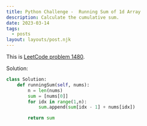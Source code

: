 ```yaml
---
title: Python Challenge -  Running Sum of 1d Array
description: Calculate the cumulative sum.
date: 2023-03-14
tags:
  - posts
layout: layouts/post.njk
---
```


This is [LeetCode problem 1480](https://leetcode.com/problems/running-sum-of-1d-array/description/).

Solution:

```python
class Solution:
    def runningSum(self, nums):
        n = len(nums)
        sum = [nums[0]]
        for idx in range(1,n):
            sum.append(sum[idx - 1] + nums[idx])

        return sum
```
